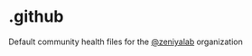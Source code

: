 # .github

Default community health files for the [@zeniyalab](https://github.com/zeniyalab) organization
